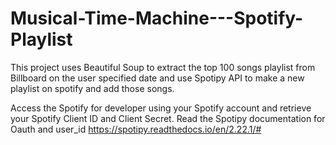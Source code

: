 # Musical-Time-Machine---Spotify-Playlist
This project uses Beautiful Soup to extract the top 100 songs playlist from Billboard on the user specified date and use Spotipy API to make a new playlist on spotify and add those songs.

Access the Spotify for developer using your Spotify account and retrieve your Spotify Client ID and Client Secret.
Read the Spotipy documentation for Oauth and user_id
https://spotipy.readthedocs.io/en/2.22.1/#
